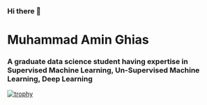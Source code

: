 ### Hi there 👋

# Muhammad Amin Ghias

### A graduate data science student having expertise in Supervised Machine Learning, Un-Supervised Machine Learning, Deep Learning

[![trophy](https://github-profile-trophy.vercel.app/?username=aminghias)](https://github.com/ryo-ma/github-profile-trophy)

<!--
**aminghias/aminghias** is a ✨ _special_ ✨ repository because its `README.md` (this file) appears on your GitHub profile.

Here are some ideas to get you started:

- 🔭 I’m currently working on ...
- 🌱 I’m currently learning ...
- 👯 I’m looking to collaborate on ...
- 🤔 I’m looking for help with ...
- 💬 Ask me about ...
- 📫 How to reach me: ...
- 😄 Pronouns: ...
- ⚡ Fun fact: ...
-->
